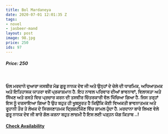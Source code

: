 ```yaml
---
title: Bol Mardaneya
date: 2020-07-01 12:01:35 Z
tags:
- novel
- jasbeer-mand
layout: post
image: 98.jpg
price: 250
ids: 97
---
```


<h5>Price: 250</h5><br>

<strong>

ਓਲ ਮਰਦਾਨੇ ਦੁਆਰਾ ਜਸਬੀਰ ਮੰਡ ਗੁਰੂ ਨਾਨਕ ਦੇਵ ਜੀ ਅਤੇ ਉਨ੍ਹਾਂ ਦੇ ਚੇਲੇ ਦੀ ਧਾਰਮਿਕ, ਅਧਿਆਤਮਕ ਅਤੇ ਇਤਿਹਾਸਕ ਯਾਤਰਾ ਵਜੋਂ ਪ੍ਰਕਾਸ਼ਮਾਨ ਹੈ. ਇਹ ਨਾਵਲ ਪਰਿਵਾਰ ਦੀਆਂ ਭਾਵਨਾਵਾਂ, ਵਿਲਾਸਤਾ ਅਤੇ ਸਿੱਖਣ ਅਤੇ ਰਸਤੇ ਵਿਚ ਪ੍ਰਚਾਰ ਕਰਨ ਦੀ ਤਸਵੀਰ ਚਿੱਤਰਕਾਰੀ ਵੱਲ ਖਿੱਚਿਆ ਗਿਆ ਹੈ. ਜਿਸ ਤਰ੍ਹਾਂ ਇਸ ਨੂੰ ਦਰਸਾਇਆ ਗਿਆ ਹੈ ਉਹ ਬਹੁਤ ਹੀ ਖੂਬਸੂਰਤ ਹੈ ਕਿਉਂਕਿ ਕੋਈ ਵਿਅਕਤੀ ਭਾਵਨਾਤਮਕ ਅਤੇ ਰੂਹਾਨੀ ਤੌਰ ਤੇ ਲੇਖਕ ਦੇ ਸਿਰਜਣਾਤਮਕ ਦ੍ਰਿਸ਼ਟੀਕੋਣ ਵਿੱਚ ਸ਼ਾਮਲ ਹੁੰਦਾ ਹੈ. ਮਰਦਾਨਾ ਬਾਰੇ ਲਿਖਣ ਵੇਲੇ ਗੁਰੂ ਨਾਨਕ ਦੇਵ ਜੀ ਬਾਰੇ ਗੱਲ ਕਰਨਾ ਬਹੁਤ ਲਾਜ਼ਮੀ ਹੈ ਇਸ ਲਈ ਪੜ੍ਹਨ ਯੋਗ ਕਿਤਾਬ ..!</strong>
<h4><a class="add-cart cart1" href="{{ site.baseurl }}/books#97"><b>Check Availability</b></a></h4>

<body>
 <script src="{{ site.baseurl }}/js/main.js"></script>
 </body>